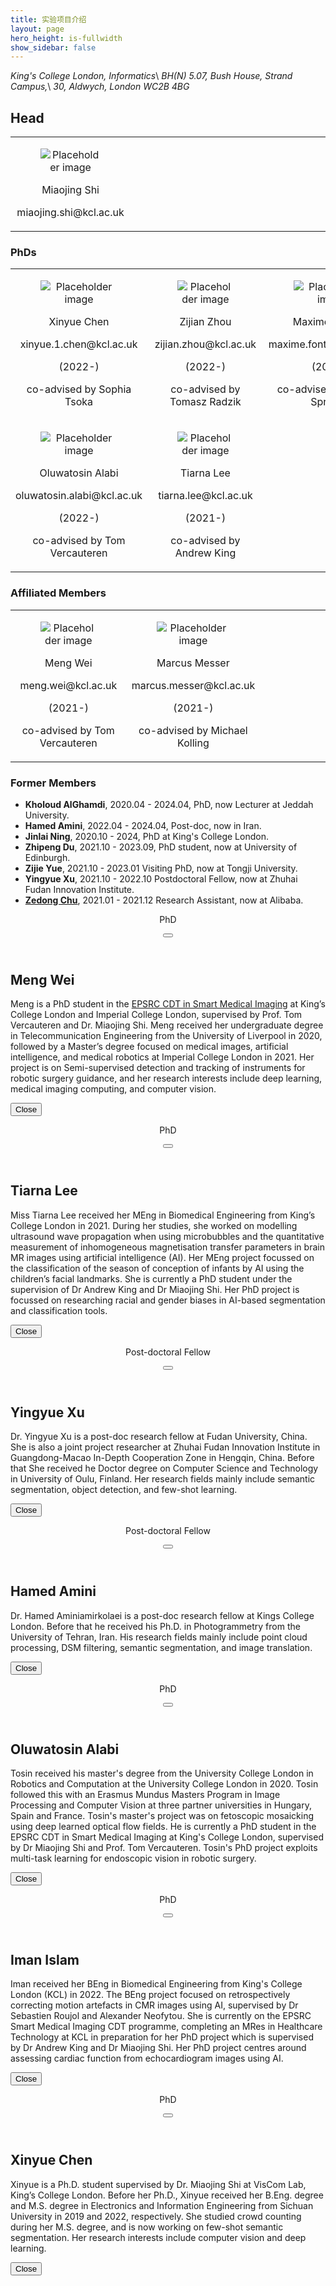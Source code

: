 ```yaml
---
title: 实验项目介绍
layout: page
hero_height: is-fullwidth
show_sidebar: false
---
```



<script src = "https://ajax.googleapis.com/ajax/libs/jquery/2.1.1/jquery.min.js"></script>
*King's College London, Informatics*\\
*BH(N) 5.07, Bush House, Strand Campus,*\\
*30, Aldwych, London WC2B 4BG*

## Head
<Body>
<div>
    <table>
        <tr align="center">
            <td width="30%">
                          <div class="card">
                              <div class="card-content">
                                <div class="media">
                                  <div class="media-left">
                                    <figure class="image is-96x96">
                                      <!-- <img src="is-rounded" src="https://www.kcl.ac.uk/importedimages/schools/nms/informatics/miaojing-shi-profile.x850d2601.png?w=320&h=296&crop=160,160,79,20&f=webp" alt="Placeholder image"> -->
                                      <img src="/img/Photo_Miaojing.png" alt="Placeholder image">
                                    </figure>
                                  </div>
                                  <div class="media-content">
                                    <p class="title is-4">Miaojing Shi
                                        <a href="https://sites.google.com/site/miaojingshi/home">
                                            <ion-icon name="home-outline"></ion-icon>
                                        </a>
                                        <a href="https://scholar.google.com/citations?user=aj2XHWoAAAAJ&hl=en">
                                            <ion-icon name="school-outline"></ion-icon>
                                        </a>
                                    </p>
                                    <p class="subtitle is-6">miaojing.shi@kcl.ac.uk</p>                                                               
                                  </div>
                                </div>  
                              </div>
                            </div>
            </td>
            <td width="30%"></td>
            <td width="30%"></td>
        </tr>
    </table>

</div>
</Body>

<!-- 
### Post-doctoral Fellow
<Body>
<div>
    <table width="50%">
        <tr align="center">
            <td width="30%">
                <div class="card">
                  <div class="card-content">
                    <div class="media">
                      <div class="media-left">
                        <figure class="image is-96x96">
                          <img src="/img/Photo_Hamed.png" alt="Placeholder image">
                        </figure>
                      </div>
                      <div class="media-content">
                        <p class="title is-4">Hamed Amini
                           <a>
                              <i id="people-05" aria-hidden="true">
                                 <ion-icon name="home-outline"></ion-icon>
                              </i>
                           </a>
                        </p>
                        <p class="subtitle is-6">hamed.amini_amirkolaee@kcl.ac.uk</p>
                      </div>
                    </div>  
                  </div>
                </div>
            </td>
            <td width="30%"></td>
           <td width="30%"></td>
        </tr>
    </table>
    
</div>
</Body> -->

### PhDs
<Body>
<div>
    <table width="50%">
        <tr align="center">
            <td width="30%">
                <div class="card">
                  <div class="card-content">
                    <div class="media">
                      <div class="media-left">
                        <figure class="image is-96x96">
                          <img src="/img/Photo_XinyueChen.png" alt="Placeholder image">
                        </figure>
                      </div>
                      <div class="media-content">
                        <p class="title is-4">Xinyue Chen
                           <a>
                              <i id="people-08" aria-hidden="true">
                                 <ion-icon name="home-outline"></ion-icon>
                              </i>
                           </a>
                        </p>
                        <p class="subtitle is-6">xinyue.1.chen@kcl.ac.uk</p>
                        <p class="subtitle is-6">(2022-)</p>
<p class="subtitle is-6">co-advised by Sophia Tsoka</p> 
                                              </div>
                    </div>  
                  </div>
                </div>
           </td>
            <td width="30%">
                <div class="card">
                  <div class="card-content">
                    <div class="media">
                      <div class="media-left">
                        <figure class="image is-96x96">
                          <img src="/img/Photo_ZijianZhou.png" alt="Placeholder image">
                        </figure>
                      </div>
                      <div class="media-content">
                        <p class="title is-4">Zijian Zhou 
                            <a href="https://sites.google.com/view/zijian-zhou/home">
                                <ion-icon name="home-outline"></ion-icon>
                            </a>
                        </p>
                        <p class="subtitle is-6">zijian.zhou@kcl.ac.uk</p>
                        <p class="subtitle is-6">(2022-)</p> 
                        <p class="subtitle is-6">co-advised by Tomasz Radzik</p>      
                      </div>
                    </div>  
                  </div>
                </div>
           </td>
           <td width="30%">
              <div class="card">
                  <div class="card-content">
                    <div class="media">
                      <div class="media-left">
                        <figure class="image is-96x96">
                          <img src="/img/Photo_Maxime.png" alt="Placeholder image">
                        </figure>
                      </div>
                      <div class="media-content">
                        <p class="title is-4">Maxime Fontana
                               <a href="https://www.researchgate.net/profile/Maxime-Fontana">
                                <ion-icon name="home-outline"></ion-icon>
                            </a>
                        </p>
                        <p class="subtitle is-6">maxime.fontana@kcl.ac.uk</p>
                        <p class="subtitle is-6">(2022-)</p>
                        <p class="subtitle is-6">co-advised by Michael Spratling</p>
                      </div>
                    </div>  
                  </div>
                </div>
            </td>
        </tr>
        <tr align="center">
            <td width="30%">
                <div class="card">
                  <div class="card-content">
                    <div class="media">
                      <div class="media-left">
                        <figure class="image is-96x96">
                          <img src="/img/Photo_Tosin.png" alt="Placeholder image">
                        </figure>
                      </div>
                      <div class="media-content">
                        <p class="title is-4">Oluwatosin Alabi
                           <a>
                              <i id="people-06" aria-hidden="true">
                                 <ion-icon name="home-outline"></ion-icon>
                              </i>
                           </a>
                        </p>
                        <p class="subtitle is-6">oluwatosin.alabi@kcl.ac.uk</p>
                        <p class="subtitle is-6">(2022-)</p>
                        <p class="subtitle is-6">co-advised by Tom Vercauteren</p>     
                      </div>
                    </div>  
                  </div>
                </div>
           </td>
            <!-- <td width="30%">
                <div class="card">
                  <div class="card-content">
                    <div class="media">
                      <div class="media-left">
                        <figure class="image is-96x96">
                          <img src="/img/Photo_ZhipengDu.png" alt="Placeholder image">
                        </figure>
                      </div>
                      <div class="media-content">
                        <p class="title is-4">Zhipeng Du
                           <a>
                              <i id="people-02" aria-hidden="true">
                                 <ion-icon name="home-outline"></ion-icon>
                              </i>
                           </a>
                        </p>
                        <p class="subtitle is-6">zhipeng.du@kcl.ac.uk</p>
                        <p class="subtitle is-6">(2021-)</p>
                        <p class="subtitle is-6">co-advised by Hak-Keung Lam</p>     
                      </div>
                    </div>  
                  </div>
                </div>
            </td> -->
            <td width="30%">
                <div class="card">
                  <div class="card-content">
                    <div class="media">
                      <div class="media-left">
                        <figure class="image is-96x96">
                          <img src="/img/Photo_Tiarna.png" alt="Placeholder image">
                        </figure>
                      </div>
                      <div class="media-content">
                        <p class="title is-4">Tiarna Lee
                          <a>
                              <i id="people-03" aria-hidden="true">
                                 <ion-icon name="home-outline"></ion-icon>
                              </i>
                           </a>
                        </p>
                        <p class="subtitle is-6">tiarna.lee@kcl.ac.uk</p>
                        <p class="subtitle is-6">(2021-)</p>
                        <p class="subtitle is-6">co-advised by Andrew King</p>
                      </div>
                    </div>  
                  </div>
                </div>
            </td>
         </tr>
    </table>
</div>
<script type="module" src="https://unpkg.com/ionicons@5.5.2/dist/ionicons/ionicons.esm.js"></script>
<script nomodule src="https://unpkg.com/ionicons@5.5.2/dist/ionicons/ionicons.js"></script>
</Body>


### Affiliated Members
<Body>
<div>
    <table width="50%">
        <tr align="center">
           <td width="30%">
              <div class="card">
                  <div class="card-content">
                    <div class="media">
                      <div class="media-left">
                        <figure class="image is-96x96">
                          <img src="/img/Photo_MengWei.png" alt="Placeholder image">
                        </figure>
                      </div>
                      <div class="media-content">
                        <p class="title is-4">Meng Wei
                            <a>
                                <i id="people-01" aria-hidden="true">
                                  <ion-icon name="home-outline"></ion-icon>
                                </i>
                            </a>
                        </p>
                        <p class="subtitle is-6">meng.wei@kcl.ac.uk</p>
                        <p class="subtitle is-6">(2021-)</p>
                        <p class="subtitle is-6">co-advised by Tom Vercauteren</p>
                      </div>
                    </div>  
                  </div>
                </div>
            </td>
            <td width="30%">
              <div class="card">
                  <div class="card-content">
                    <div class="media">
                      <div class="media-left">
                        <figure class="image is-96x96">
                          <img src="/img/Photo_bear.png" alt="Placeholder image">
                        </figure>
                      </div>
                      <div class="media-content">
                        <p class="title is-4">Marcus Messer
                           <a href="https://kclpure.kcl.ac.uk/portal/en/persons/marcus-messer(04f6205b-813a-4620-bb61-31f011d85b5a).html">
                              <ion-icon name="home-outline"></ion-icon>
                           </a>
                        </p>
                        <p class="subtitle is-6">marcus.messer@kcl.ac.uk</p>
                        <p class="subtitle is-6">(2021-)</p>
                        <p class="subtitle is-6">co-advised by Michael Kolling</p>
                      </div>
                    </div>  
                  </div>
                </div>
            </td>
            <!-- <td width="31%">
              <div class="card">
                  <div class="card-content">
                    <div class="media">
                      <div class="media-left">
                        <figure class="image is-96x96">
                          <img src="/img/Photo_deer.png" alt="Placeholder image">
                        </figure>
                      </div>
                      <div class="media-content">
                        <p class="title is-4">Kholoud AlGhamdi
                           <a href="https://www.kcl.ac.uk/people/kholoud-alghamdi">
                              <ion-icon name="home-outline"></ion-icon>
                           </a>
                        </p>
                        <p class="subtitle is-6">kholoud.alghamdi@kcl.ac.uk</p>
                        <p class="subtitle is-6">(2020-)</p>
                        <p class="subtitle is-6">co-advised by Elena Simperl</p>
                      </div>
                    </div>  
                  </div>
                </div>
            </td>
          </tr>
          <tr align="center">
            <td width="30%">
              <div class="card">
                  <div class="card-content">
                    <div class="media">
                      <div class="media-left">
                        <figure class="image is-96x96">
                          <img src="/img/Photo_deer.png" alt="Placeholder image">
                        </figure>
                      </div>
                      <div class="media-content">
                        <p class="title is-4">Jinlai Ning</p>
                        <p class="subtitle is-6">jinlai.ning@kcl.ac.uk</p>
                        <p class="subtitle is-6">(2020-)</p>   
                        <p class="subtitle is-6">co-advised by Michael Spratling</p>
                      </div>
                    </div>  
                  </div>
                </div>
            </td> -->
            <td width="30%"></td>
        </tr> 
    </table>
</div>
<script type="module" src="https://unpkg.com/ionicons@5.5.2/dist/ionicons/ionicons.esm.js"></script>
<script nomodule src="https://unpkg.com/ionicons@5.5.2/dist/ionicons/ionicons.js"></script>
</Body>

### Former Members

- **Kholoud AlGhamdi**, 2020.04 - 2024.04, PhD, now Lecturer at Jeddah University.
- **Hamed Amini**, 2022.04 - 2024.04, Post-doc, now in Iran.
- **Jinlai Ning**, 2020.10 - 2024, PhD at King's College London.
- **Zhipeng Du**, 2021.10 - 2023.09, PhD student, now at University of Edinburgh.
- **Zijie Yue**, 2021.10 - 2023.01 Visiting PhD, now at Tongji University.
- **Yingyue Xu**, 2021.10 - 2022.10 Postdoctoral Fellow, now at Zhuhai Fudan Innovation Institute.
- [**Zedong Chu**](https://c8241998.github.io/), 2021.01 - 2021.12 Research Assistant, now at Alibaba.



<div id="detail-01" class="modal">
  <div class="modal-background"></div>
  <div class="modal-card">
    <header class="modal-card-head">
      <p class="modal-card-title">PhD</p>
      <button class="delete" id="top-close-01" aria-label="close"></button>
    </header>
    <section class="modal-card-body">
      <div class="content">
        <h2>Meng Wei</h2>
        <p>
        Meng is a PhD student in the <a href="https://eur03.safelinks.protection.outlook.com/?url=https%3A%2F%2Fwww.imagingcdt.com%2F&data=04%7C01%7Czhipeng.du%40kcl.ac.uk%7C55e88040047f495dba3308d9bb0eb118%7C8370cf1416f34c16b83c724071654356%7C0%7C0%7C637746494031293155%7CUnknown%7CTWFpbGZsb3d8eyJWIjoiMC4wLjAwMDAiLCJQIjoiV2luMzIiLCJBTiI6Ik1haWwiLCJXVCI6Mn0%3D%7C3000&sdata=TXMWowIu3HnfawaWEw9YQ%2BI30v2LFSeuIhA%2FzhLnk5Y%3D&reserved=0">EPSRC CDT in Smart Medical Imaging</a> at King’s College London and Imperial College London, supervised by Prof. Tom Vercauteren and Dr. Miaojing Shi. Meng received her undergraduate degree in Telecommunication Engineering from the University of Liverpool in 2020, followed by a Master’s degree focused on medical images, artificial intelligence, and medical robotics at Imperial College London in 2021. Her project is on Semi-supervised detection and tracking of instruments for robotic surgery guidance, and her research interests include deep learning, medical imaging computing, and computer vision.
        </p>
      </div>
    </section>
    <footer class="modal-card-foot">
        <button class="button" id="close-01">Close</button>
    </footer>
  </div>
</div>

<!-- <div id="detail-02" class="modal">
  <div class="modal-background"></div>
  <div class="modal-card">
    <header class="modal-card-head">
      <p class="modal-card-title">PhD</p>
      <button class="delete" id="top-close-02" aria-label="close"></button>
    </header>
    <section class="modal-card-body">
      <div class="content">
        <h2>Zhipeng Du</h2>
        <p>
        Zhipeng is a Ph.D. student at VisCom supervised by Dr. Shi. Before his Ph.D., Zhipeng received his B.Eng. degree in Software Engineering from Beihang University in 2021. For undergraduate research, he worked with Prof. Yan Xu, who is affiliated with Beihang and MSRA. He now focuses on computer vision and deep learning, especially their applications on crowd analysis.
        </p>
      </div>
    </section>
    <footer class="modal-card-foot">
        <button class="button" id="close-02">Close</button>
    </footer>
  </div>
</div> -->

<div id="detail-03" class="modal">
  <div class="modal-background"></div>
  <div class="modal-card">
    <header class="modal-card-head">
      <p class="modal-card-title">PhD</p>
      <button class="delete" id="top-close-03" aria-label="close"></button>
    </header>
    <section class="modal-card-body">
      <div class="content">
        <h2>Tiarna Lee</h2>
        <p>
        Miss Tiarna Lee received her MEng in Biomedical Engineering from King’s College London in 2021. During her studies, she worked on modelling ultrasound wave propagation when using microbubbles and the quantitative measurement of inhomogeneous magnetisation transfer parameters in brain MR images using artificial intelligence (AI). Her MEng project focussed on the classification of the season of conception of infants by AI using the children’s facial landmarks. She is currently a PhD student under the supervision of Dr Andrew King and Dr Miaojing Shi. Her PhD project is focussed on researching racial and gender biases in AI-based segmentation and classification tools. 
        </p>
      </div>
    </section>
    <footer class="modal-card-foot">
        <button class="button" id="close-03">Close</button>
    </footer>
  </div>
</div>

<div id="detail-04" class="modal">
  <div class="modal-background"></div>
  <div class="modal-card">
    <header class="modal-card-head">
      <p class="modal-card-title">Post-doctoral Fellow</p>
      <button class="delete" id="top-close-04" aria-label="close"></button>
    </header>
    <section class="modal-card-body">
      <div class="content">
        <h2>Yingyue Xu</h2>
        <p>
        Dr. Yingyue Xu is a post-doc research fellow at Fudan University, China. She is also a joint project researcher at Zhuhai Fudan Innovation Institute in Guangdong-Macao In-Depth Cooperation Zone in Hengqin, China. Before that She received he Doctor degree on Computer Science and Technology in University of Oulu, Finland. Her research fields mainly include semantic segmentation, object detection, and few-shot learning.
        </p>
      </div>
    </section>
    <footer class="modal-card-foot">
        <button class="button" id="close-04">Close</button>
    </footer>
  </div>
</div>

<div id="detail-05" class="modal">
  <div class="modal-background"></div>
  <div class="modal-card">
    <header class="modal-card-head">
      <p class="modal-card-title">Post-doctoral Fellow</p>
      <button class="delete" id="top-close-05" aria-label="close"></button>
    </header>
    <section class="modal-card-body">
      <div class="content">
        <h2>Hamed Amini</h2>
        <p>
        Dr. Hamed Aminiamirkolaei is a post-doc research fellow at Kings College London. Before that he received his Ph.D. in Photogrammetry from the University of Tehran, Iran. His research fields mainly include point cloud processing, DSM filtering, semantic segmentation, and image translation.
        </p>
      </div>
    </section>
    <footer class="modal-card-foot">
        <button class="button" id="close-05">Close</button>
    </footer>
  </div>
</div>

<div id="detail-06" class="modal">
  <div class="modal-background"></div>
  <div class="modal-card">
    <header class="modal-card-head">
      <p class="modal-card-title">PhD</p>
      <button class="delete" id="top-close-06" aria-label="close"></button>
    </header>
    <section class="modal-card-body">
      <div class="content">
        <h2>Oluwatosin Alabi</h2>
        <p>
        Tosin received his master's degree from the University College London in Robotics and Computation at the University College London in 2020. Tosin followed this with an Erasmus Mundus Masters Program in Image Processing and Computer Vision at three partner universities in Hungary, Spain and France. Tosin's master's project was on fetoscopic mosaicking using deep learned optical flow fields. He is currently a PhD student in the EPSRC CDT in Smart Medical Imaging at King's College London, supervised by Dr Miaojing Shi and Prof. Tom Vercauteren. Tosin's PhD project exploits multi-task learning for endoscopic vision in robotic surgery.
        </p>
      </div>
    </section>
    <footer class="modal-card-foot">
        <button class="button" id="close-06">Close</button>
    </footer>
  </div>
</div>

<div id="detail-07" class="modal">
  <div class="modal-background"></div>
  <div class="modal-card">
    <header class="modal-card-head">
      <p class="modal-card-title">PhD</p>
      <button class="delete" id="top-close-07" aria-label="close"></button>
    </header>
    <section class="modal-card-body">
      <div class="content">
        <h2>Iman Islam</h2>
        <p>
        Iman received her BEng in Biomedical Engineering from King's College London (KCL) in 2022. The BEng project focused on retrospectively correcting motion artefacts in CMR images using AI, supervised by Dr Sebastien Roujol and Alexander Neofytou. She is currently on the EPSRC Smart Medical Imaging CDT programme, completing an MRes in Healthcare Technology at KCL in preparation for her PhD project which is supervised by Dr Andrew King and Dr Miaojing Shi. Her PhD project centres around assessing cardiac function from echocardiogram images using AI.
        </p>
      </div>
    </section>
    <footer class="modal-card-foot">
        <button class="button" id="close-07">Close</button>
    </footer>
  </div>
</div>

<div id="detail-08" class="modal">
  <div class="modal-background"></div>
  <div class="modal-card">
    <header class="modal-card-head">
      <p class="modal-card-title">PhD</p>
      <button class="delete" id="top-close-08" aria-label="close"></button>
    </header>
    <section class="modal-card-body">
      <div class="content">
        <h2>Xinyue Chen</h2>
        <p>
        Xinyue is a Ph.D. student supervised by Dr. Miaojing Shi at VisCom Lab, King’s College London. Before her Ph.D., Xinyue received her B.Eng. degree and M.S. degree in Electronics and Information Engineering from Sichuan University in 2019 and 2022, respectively. She studied crowd counting during her M.S. degree, and is now working on few-shot semantic segmentation. Her research interests include computer vision and deep learning.
        </p>
      </div>
    </section>
    <footer class="modal-card-foot">
        <button class="button" id="close-08">Close</button>
    </footer>
  </div>
</div>

<script>
$("#people-01").click(function() {
  $("#detail-01").addClass("is-active");  
});
$("#top-close-01").click(function() {
   $("#detail-01").removeClass("is-active");
});
$("#close-01").click(function() {
   $("#detail-01").removeClass("is-active");
});
$("#people-02").click(function() {
  $("#detail-02").addClass("is-active");  
});
$("#top-close-02").click(function() {
   $("#detail-02").removeClass("is-active");
});
$("#close-02").click(function() {
   $("#detail-02").removeClass("is-active");
});
$("#people-03").click(function() {
  $("#detail-03").addClass("is-active");  
});
$("#top-close-03").click(function() {
   $("#detail-03").removeClass("is-active");
});
$("#close-03").click(function() {
   $("#detail-03").removeClass("is-active");
});
$("#people-04").click(function() {
  $("#detail-04").addClass("is-active");  
});
$("#top-close-04").click(function() {
   $("#detail-04").removeClass("is-active");
});
$("#close-04").click(function() {
   $("#detail-04").removeClass("is-active");
});
$("#people-05").click(function() {
  $("#detail-05").addClass("is-active");  
});
$("#top-close-05").click(function() {
   $("#detail-05").removeClass("is-active");
});
$("#close-05").click(function() {
   $("#detail-05").removeClass("is-active");
});
$("#people-06").click(function() {
  $("#detail-06").addClass("is-active");  
});
$("#top-close-06").click(function() {
   $("#detail-06").removeClass("is-active");
});
$("#close-06").click(function() {
   $("#detail-06").removeClass("is-active");
});
$("#people-07").click(function() {
  $("#detail-07").addClass("is-active");  
});
$("#top-close-07").click(function() {
   $("#detail-07").removeClass("is-active");
});
$("#close-07").click(function() {
   $("#detail-07").removeClass("is-active");
});
$("#people-08").click(function() {
  $("#detail-08").addClass("is-active");  
});
$("#top-close-08").click(function() {
   $("#detail-08").removeClass("is-active");
});
$("#close-08").click(function() {
   $("#detail-08").removeClass("is-active");
});
</script>
